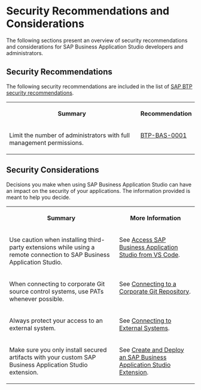 <!-- loio5648ce03dfe54d9f9e288dfa21c96ef7 -->

# Security Recommendations and Considerations

The following sections present an overview of security recommendations and considerations for SAP Business Application Studio developers and administrators.



<a name="loio5648ce03dfe54d9f9e288dfa21c96ef7__section_xbh_zr5_txb"/>

## Security Recommendations

The following security recommendations are included in the list of [SAP BTP security recommendations](https://help.sap.com/docs/BTP/c8a9bb59fe624f0981efa0eff2497d7d/531f33def8074ccdb6f1f784a34dafcb.html?seclist-service=SAP%20Business%20Application%20Studio).


<table>
<tr>
<th valign="top">

Summary



</th>
<th valign="top">

Recommendation



</th>
</tr>
<tr>
<td valign="top">

Limit the number of administrators with full management permissions.



</td>
<td valign="top">

[BTP-BAS-0001](https://help.sap.com/docs/BTP/c8a9bb59fe624f0981efa0eff2497d7d/531f33def8074ccdb6f1f784a34dafcb.html?seclist-index=BTP-BAS-0001)



</td>
</tr>
</table>



<a name="loio5648ce03dfe54d9f9e288dfa21c96ef7__section_o34_zv5_txb"/>

## Security Considerations

Decisions you make when using SAP Business Application Studio can have an impact on the security of your applications. The information provided is meant to help you decide.


<table>
<tr>
<th valign="top">

Summary



</th>
<th valign="top">

More Information



</th>
</tr>
<tr>
<td valign="top">

Use caution when installing third-party extensions while using a remote connection to SAP Business Application Studio.



</td>
<td valign="top">

See [Access SAP Business Application Studio from VS Code](access-sap-business-application-studio-from-vs-code-6b18cc8.md).



</td>
</tr>
<tr>
<td valign="top">

When connecting to corporate Git source control systems, use PATs whenever possible.



</td>
<td valign="top">

See [Connecting to a Corporate Git Repository](connecting-to-a-corporate-git-repository-d54ddfc.md).



</td>
</tr>
<tr>
<td valign="top">

Always protect your access to an external system.



</td>
<td valign="top">

See [Connecting to External Systems](connecting-to-external-systems-7e49887.md).



</td>
</tr>
<tr>
<td valign="top">

Make sure you only install secured artifacts with your custom SAP Business Application Studio extension.



</td>
<td valign="top">

See [Create and Deploy an SAP Business Application Studio Extension](create-and-deploy-an-sap-business-application-studio-extension-2064b4e.md).



</td>
</tr>
</table>

